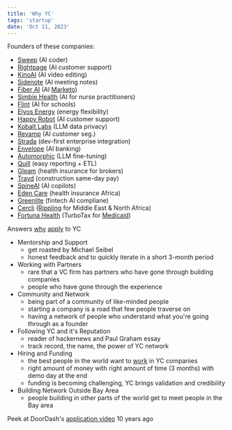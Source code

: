 ```yaml
---
title: 'Why YC'
tags: 'startup'
date: 'Oct 11, 2023'
---
```


Founders of these companies:

- [Sweep](https://www.ycombinator.com/companies/sweep) (AI coder)
- [Rightpage](https://www.ycombinator.com/companies/rightpage) (AI customer support)
- [KinoAI](https://www.ycombinator.com/companies/kino-ai) (AI video editing)
- [Sidenote](https://www.ycombinator.com/companies/sidenote) (AI meeting notes)
- [Fiber AI](https://www.ycombinator.com/companies/fiber-ai) (AI [Marketo](https://business.adobe.com/products/marketo/adobe-marketo.html))
- [Simbie Health](https://www.ycombinator.com/companies/simbie-health) (AI for nurse practitioners)
- [Flint](https://www.ycombinator.com/companies/flint-2) (AI for schools)
- [Elyos Energy](https://www.ycombinator.com/companies/elyos-energy) (energy flexibility)
- [Happy Robot](https://www.ycombinator.com/companies/happyrobot) (AI customer support)
- [Kobalt Labs](https://www.ycombinator.com/companies/kobalt-labs) (LLM data privacy)
- [Revamp](https://www.ycombinator.com/companies/revamp) (AI customer seg.)
- [Strada](https://www.ycombinator.com/companies/strada) (dev-first enterprise integration)
- [Envelope](https://www.ycombinator.com/companies/envelope) (AI banking)
- [Automorphic](https://www.ycombinator.com/companies/automorphic) (LLM fine-tuning)
- [Quill](https://www.ycombinator.com/companies/quill) (easy reporting + ETL)
- [Gleam](https://www.ycombinator.com/companies/gleam) (health insurance for brokers)
- [Trayd](https://www.ycombinator.com/companies/trayd) (construction same-day pay)
- [SpineAI](https://www.ycombinator.com/companies/spine-ai) (AI copilots)
- [Eden Care](https://www.ycombinator.com/companies/eden-care) (health insurance Africa)
- [Greenlite](https://www.ycombinator.com/companies/greenlite) (fintech AI compliane)
- [Cercli](https://www.ycombinator.com/companies/cercli) ([Rippling](https://www.rippling.com/en-GB) for Middle East & North Africa)
- [Fortuna Health](https://www.ycombinator.com/companies/fortuna-health) (TurboTax for [Medicaid](https://www.medicaid.gov/))

Answers [why](https://www.youtube.com/watch?v=HQjjgi6271k) [apply](https://apply.ycombinator.com/) to YC

- Mentorship and Support
  - get roasted by Michael Seibel
  - honest feedback and to quickly iterate in a short 3-month period
- Working with Partners
  - rare that a VC firm has partners who have gone through building companies
  - people who have gone through the experience
- Community and Network
  - being part of a community of like-minded people
  - starting a company is a road that few people traverse on
  - having a network of people who understand what you're going through as a founder
- Following YC and it's Reputation
  - reader of hackernews and Paul Graham essay
  - track record, the name, the power of YC network
- Hiring and Funding
  - the best people in the world want to [work](https://www.ycombinator.com/jobs) in YC companies
  - right amount of money with right amount of time (3 months) with demo day at the end
  - funding is becoming challenging, YC brings validation and credibility
- Building Network Outside Bay Area
  - people building in other parts of the world get to meet people in the Bay area

Peek at DoorDash's [application video](https://www.youtube.com/watch?v=Rzlr2tNSl0U) 10 years ago
